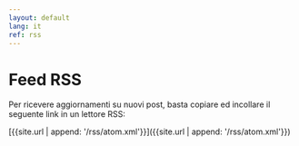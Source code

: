 ```yaml
---
layout: default
lang: it
ref: rss
---
```

# Feed RSS

Per ricevere aggiornamenti su nuovi post, basta copiare ed incollare il seguente link in un lettore RSS:

[{{site.url | append: '/rss/atom.xml'}}]({{site.url | append: '/rss/atom.xml'}})